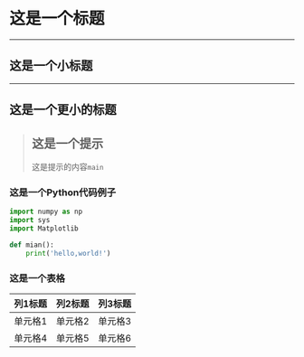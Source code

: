 # 这是一个标题
-------
## 这是一个小标题
-------
## 这是一个更小的标题

> ## 这是一个提示
> 
> 这是提示的内容`main`

### 这是一个Python代码例子
``` Python
import numpy as np
import sys
import Matplotlib

def mian():
    print('hello,world!')
```

### 这是一个表格
| 列1标题 | 列2标题 | 列3标题 |
|--------|--------|--------|
| 单元格1 | 单元格2 | 单元格3 |
| 单元格4 | 单元格5 | 单元格6 |